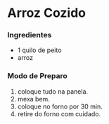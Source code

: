 # Arroz Cozido

### Ingredientes

* 1 quilo de peito
* arroz

### Modo de Preparo

1. coloque tudo na panela.
2. mexa bem.
3. coloque no forno por 30 min.
4. retire do forno com cuidado.

